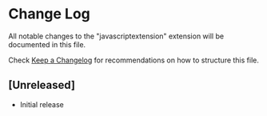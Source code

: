 # Change Log
All notable changes to the "javascriptextension" extension will be documented in this file.

Check [Keep a Changelog](http://keepachangelog.com/) for recommendations on how to structure this file.

## [Unreleased]
- Initial release
